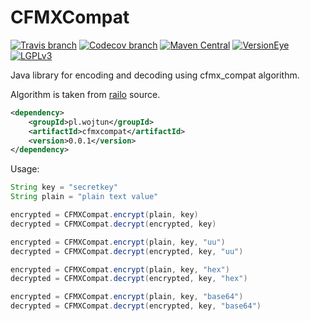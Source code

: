 # CFMXCompat

[![Travis branch](https://img.shields.io/travis/tommywo/CFMXCompat/master.svg)](https://travis-ci.org/tommywo/CFMXCompat) [![Codecov branch](https://img.shields.io/codecov/c/github/tommywo/CFMXCompat/master.svg)](https://codecov.io/github/tommywo/CFMXCompat) [![Maven Central](https://img.shields.io/maven-central/v/pl.wojtun/cfmxcompat.svg)](http://search.maven.org/#artifactdetails|pl.wojtun|cfmxcompat|0.0.1|jar) [![VersionEye](https://img.shields.io/versioneye/d/user/projects/564248434d415e0018000717.svg)](https://www.versioneye.com/user/projects/564248434d415e0018000717) [![LGPLv3](https://img.shields.io/badge/license-LGPLv3-blue.svg)](http://www.gnu.org/licenses/lgpl-3.0.txt)


Java library for encoding and decoding using cfmx_compat algorithm.

Algorithm is taken from [railo](https://github.com/getrailo/railo) source.

```xml
<dependency>
    <groupId>pl.wojtun</groupId>
    <artifactId>cfmxcompat</artifactId>
    <version>0.0.1</version>
</dependency>
```


Usage:
```java
String key = "secretkey"
String plain = "plain text value"

encrypted = CFMXCompat.encrypt(plain, key)
decrypted = CFMXCompat.decrypt(encrypted, key)

encrypted = CFMXCompat.encrypt(plain, key, "uu")
decrypted = CFMXCompat.decrypt(encrypted, key, "uu")

encrypted = CFMXCompat.encrypt(plain, key, "hex")
decrypted = CFMXCompat.decrypt(encrypted, key, "hex")

encrypted = CFMXCompat.encrypt(plain, key, "base64")
decrypted = CFMXCompat.decrypt(encrypted, key, "base64")
```

